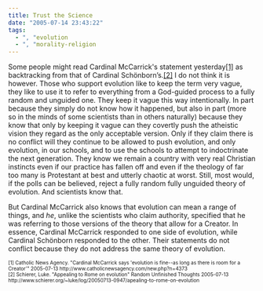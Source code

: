 ```yaml
---
title: Trust the Science
date: "2005-07-14 23:43:22"
tags:
  - ", "evolution
  - ", "morality-religion
---
```

<p>Some people might read Cardinal McCarrick's statement yesterday<a href="http://www.catholicnewsagency.com/new.php?n=4373">[1]</a> as backtracking from that of Cardinal Schönborn’s.<a href="http://www.schierer.org/~luke/log/20050713-0947/apealing-to-rome-on-evolution">[2]</a> I do not think it is however.  Those who support evolution like to keep the term very vague, they like to use it to refer to everything from a God-guided process to a fully random and unguided one. They keep it vague this way intentionally.  In part because they simply do not know how it happened, but also in part (more so in the minds of some scientists than in others naturally) because they know that only by keeping it vague can they covertly push the atheistic vision they regard as the only acceptable version. Only if they claim there is no conflict will they continue to be allowed to push evolution, and only evolution, in our schools, and to use the schools to attempt to indoctrinate the next generation. They know we remain a country with very real Christian instincts even if our practice has fallen off and even if the theology of far too many is Protestant at best and utterly chaotic at worst.  Still, most would, if the polls can be believed, reject a fully random fully unguided theory of evolution.  And scientists know that.</p>  <p>But Cardinal McCarrick also knows that evolution can mean a range of things, and <em>he</em>, unlike the scientists who claim authority, specified that he was referring to those versions of the theory that allow for a Creator.  In essence, Cardinal McCarrick responded to one side of evolution, while Cardinal Schönborn responded to the other.  Their statements do not conflict because they do not address the same theory of evolution.</p>  <font size="-2"> [1] Catholic News Agency. "Cardinal McCarrick says 'evolution is fine--as long as there is room for a Creator'" 2005-07-13 http://www.catholicnewsagency.com/new.php?n=4373 <br  /> [2] Schierer, Luke. "Appealing to Rome on evolution" Random Unfinished Thoughts 2005-07-13 http://www.schierer.org/~luke/log/20050713-0947/apealing-to-rome-on-evolution </font>

